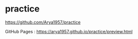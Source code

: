 # practice


https://github.com/Arya1957/practice

GitHub Pages :
https://arya1957.github.io/practice/preview.html
